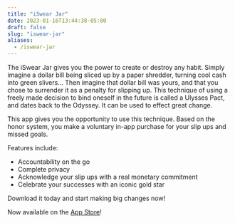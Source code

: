 ```yaml
---
title: "iSwear Jar"
date: 2023-01-16T13:44:38-05:00
draft: false
slug: "iswear-jar"
aliases:
  - /iswear-jar
---
```


The iSwear Jar gives you the power to create or destroy any habit. Simply imagine a dollar bill being sliced up by a paper shredder, turning cool cash into green slivers... Then imagine that dollar bill was yours, and that you chose to surrender it as a penalty for slipping up. This technique of using a freely made decision to bind oneself in the future is called a Ulysses Pact, and dates back to the Odyssey. It can be used to effect great change.

This app gives you the opportunity to use this technique. Based on the honor system, you make a voluntary in-app purchase for your slip ups and missed goals.

Features include:

- Accountability on the go
- Complete privacy
- Acknowledge your slip ups with a real monetary commitment
- Celebrate your successes with an iconic gold star

Download it today and start making big changes now!

Now available on the [App Store](https://apps.apple.com/us/app/iswear-jar/id1633852599)!
